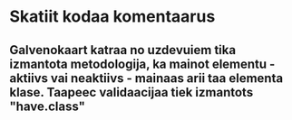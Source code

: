 # Skatiit kodaa komentaarus
## Galvenokaart katraa no uzdevuiem tika izmantota metodologija, ka mainot elementu - aktiivs vai neaktiivs - mainaas arii taa elementa klase. Taapeec validaacijaa tiek izmantots "have.class"